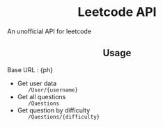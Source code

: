 <h1 align="center">Leetcode API</h1>
<p>An unofficial API for leetcode</p>

<h2 align="center">Usage</h2>
<p>Base URL : {ph}</p>
<ul>
    <li>Get user data
        <ul><code>/User/{username}</code></ul>
    </li>
    <li>Get all questions
        <ul><code>/Questions</code></ul>
    </li>
    <li>Get question by difficulty
        <ul><code>/Questions/{difficulty}</code></ul>
    </li>
</ul>

